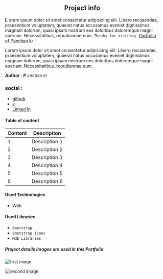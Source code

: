 ## <center>Project info</center>  

**L** orem ipsum dolor sit amet consectetur adipisicing elit. Libero recusandae, praesentium voluptatem, quaerat natus accusamus eveniet dignissimos magnam dolorum, quasi ipsam nostrum eos doloribus doloremque magni aperiam. Necessitatibus, repudiandae eum. `Thanks for visiting ` [Portfolio of Panchan kr](https://code-wizad.github.io/portfolio/) !

Lorem ipsum dolor sit amet consectetur adipisicing elit. Libero recusandae, praesentium voluptatem, quaerat natus accusamus eveniet dignissimos magnam dolorum, quasi ipsam nostrum eos doloribus doloremque magni aperiam. Necessitatibus, repudiandae eum.

**Author** : **P** anchan kr 

### social :  
- [github](https://github.com/panchankr)
- [x](https://twitter.com/panchankr)  
- [Linked In](https://www.linkedin.com/in/panchankr)  

#### Table of content  

| Content | Description |  
| ------- | ----------- |  
| 1 | Description 1 |  
| 2 | Description 2 |  
| 3 | Description 3 |  
| 4 | Description 4 |  
| 5 | Description 5 |
| 6 | Description 6 |

  #### Used Technologies  

  - Web  

#### Used Libraries  

- `Bootstrap`  
- `Bootstrap icons`  
- `Mdb Libraries`  

##### Project details Images are used in this Portfolio  

![first image](../images/five.jpg.jpeg)  


![second image](../images/eight.jpg.jpeg)

